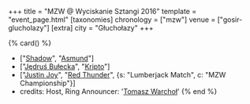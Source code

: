 +++
title = "MZW @ Wyciskanie Sztangi 2016"
template = "event_page.html"
[taxonomies]
chronology = ["mzw"]
venue = ["gosir-glucholazy"]
[extra]
city = "Głuchołazy"
+++

{% card() %}
- ["[Shadow](@/w/shadow.md)", "[Asmund](@/w/asmund.md)"]
- ["[Jędruś Bułecka](@/w/jedrus-bulecka.md)", "[Kripto](@/w/kripto.md)"]
- ["[Justin Joy](@/w/justin-joy.md)", "[Red Thunder](@/w/red-thunder.md)", {s: "Lumberjack
      Match", c: "MZW Championship"}]
- credits:
    Host, Ring Announcer: '[Tomasz Warchoł](@/w/tomasz-warchol.md)'
{% end %}
